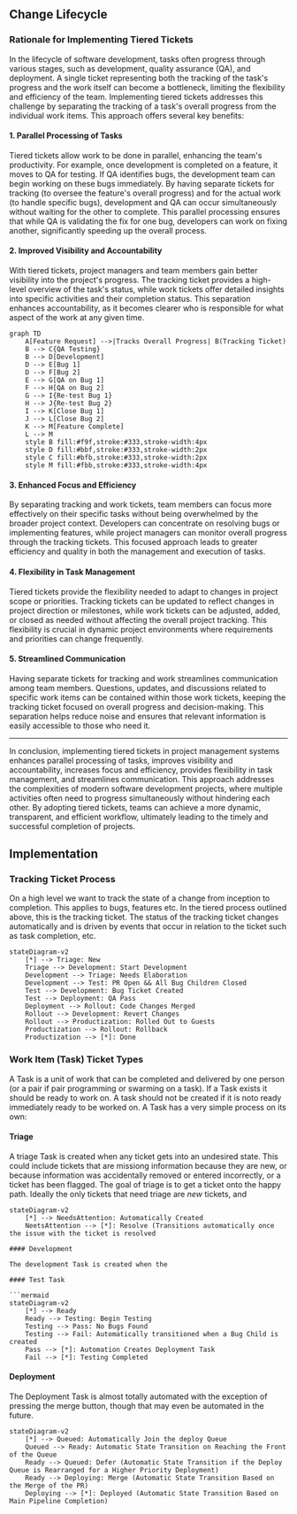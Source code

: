 

## Change Lifecycle

### Rationale for Implementing Tiered Tickets

In the lifecycle of software development, tasks often progress through various stages, such as development, quality assurance (QA), and deployment. A single ticket representing both the tracking of the task's progress and the work itself can become a bottleneck, limiting the flexibility and efficiency of the team. Implementing tiered tickets addresses this challenge by separating the tracking of a task's overall progress from the individual work items. This approach offers several key benefits:

#### 1. Parallel Processing of Tasks

Tiered tickets allow work to be done in parallel, enhancing the team's productivity. For example, once development is completed on a feature, it moves to QA for testing. If QA identifies bugs, the development team can begin working on these bugs immediately. By having separate tickets for tracking (to oversee the feature's overall progress) and for the actual work (to handle specific bugs), development and QA can occur simultaneously without waiting for the other to complete. This parallel processing ensures that while QA is validating the fix for one bug, developers can work on fixing another, significantly speeding up the overall process.

#### 2. Improved Visibility and Accountability

With tiered tickets, project managers and team members gain better visibility into the project's progress. The tracking ticket provides a high-level overview of the task's status, while work tickets offer detailed insights into specific activities and their completion status. This separation enhances accountability, as it becomes clearer who is responsible for what aspect of the work at any given time.

```mermaid
graph TD
    A[Feature Request] -->|Tracks Overall Progress| B(Tracking Ticket)
    B --> C{QA Testing}
    B --> D[Development]
    D --> E[Bug 1]
    D --> F[Bug 2]
    E --> G[QA on Bug 1]
    F --> H[QA on Bug 2]
    G --> I{Re-test Bug 1}
    H --> J{Re-test Bug 2}
    I --> K[Close Bug 1]
    J --> L[Close Bug 2]
    K --> M[Feature Complete]
    L --> M
    style B fill:#f9f,stroke:#333,stroke-width:4px
    style D fill:#bbf,stroke:#333,stroke-width:2px
    style C fill:#bfb,stroke:#333,stroke-width:2px
    style M fill:#fbb,stroke:#333,stroke-width:4px
```

#### 3. Enhanced Focus and Efficiency

By separating tracking and work tickets, team members can focus more effectively on their specific tasks without being overwhelmed by the broader project context. Developers can concentrate on resolving bugs or implementing features, while project managers can monitor overall progress through the tracking tickets. This focused approach leads to greater efficiency and quality in both the management and execution of tasks.

#### 4. Flexibility in Task Management

Tiered tickets provide the flexibility needed to adapt to changes in project scope or priorities. Tracking tickets can be updated to reflect changes in project direction or milestones, while work tickets can be adjusted, added, or closed as needed without affecting the overall project tracking. This flexibility is crucial in dynamic project environments where requirements and priorities can change frequently.

#### 5. Streamlined Communication

Having separate tickets for tracking and work streamlines communication among team members. Questions, updates, and discussions related to specific work items can be contained within those work tickets, keeping the tracking ticket focused on overall progress and decision-making. This separation helps reduce noise and ensures that relevant information is easily accessible to those who need it.

---

In conclusion, implementing tiered tickets in project management systems enhances parallel processing of tasks, improves visibility and accountability, increases focus and efficiency, provides flexibility in task management, and streamlines communication. This approach addresses the complexities of modern software development projects, where multiple activities often need to progress simultaneously without hindering each other. By adopting tiered tickets, teams can achieve a more dynamic, transparent, and efficient workflow, ultimately leading to the timely and successful completion of projects.


## Implementation

### Tracking Ticket Process

On a high level we want to track the state of a change from inception to completion. This applies to bugs, features etc. In the tiered process outlined above, this is the tracking ticket. The status of the tracking ticket changes automatically and is driven by events that occur in relation to the ticket such as task completion, etc.

```mermaid
stateDiagram-v2
    [*] --> Triage: New
    Triage --> Development: Start Development
    Development --> Triage: Needs Elaboration
    Development --> Test: PR Open && All Bug Children Closed
    Test --> Development: Bug Ticket Created
    Test --> Deployment: QA Pass
    Deployment --> Rollout: Code Changes Merged
    Rollout --> Development: Revert Changes
    Rollout --> Productization: Rolled Out to Guests
    Productization --> Rollout: Rollback
    Productization --> [*]: Done
```

### Work Item (Task) Ticket Types

A Task is a unit of work that can be completed and delivered by one person (or a pair if pair programming or swarming on a task). If a Task exists it should be ready to work on. A task should not be created if it is noto ready immediately ready to be worked on. A Task has a very simple process on its own:

#### Triage

A triage Task is created when any ticket gets into an undesired state. This could include tickets that are missiong information because they are new, or because information was accidentally removed or entered incorrectly, or a ticket has been flagged. The goal of triage is to get a ticket onto the happy path. Ideally the only tickets that need triage are *new* tickets, and 

```mermaid
stateDiagram-v2
    [*] --> NeedsAttention: Automatically Created
    NeetsAttention --> [*]: Resolve (Transitions automatically once the issue with the ticket is resolved

#### Development

The development Task is created when the 

#### Test Task

```mermaid
stateDiagram-v2
    [*] --> Ready
    Ready --> Testing: Begin Testing
    Testing --> Pass: No Bugs Found
    Testing --> Fail: Automatically transitioned when a Bug Child is created
    Pass --> [*]: Automation Creates Deployment Task
    Fail --> [*]: Testing Completed
```


#### Deployment

The Deployment Task is almost totally automated with the exception of pressing the merge button, though that may even be automated in the future.

```mermaid
stateDiagram-v2
    [*] --> Queued: Automatically Join the deploy Queue
    Queued --> Ready: Automatic State Transition on Reaching the Front of the Queue
    Ready --> Queued: Defer (Automatic State Transition if the Deploy Queue is Rearranged for a Higher Priority Deployment)
    Ready --> Deploying: Merge (Automatic State Transition Based on the Merge of the PR)
    Deploying --> [*]: Deployed (Automatic State Transition Based on Main Pipeline Completion)
```
